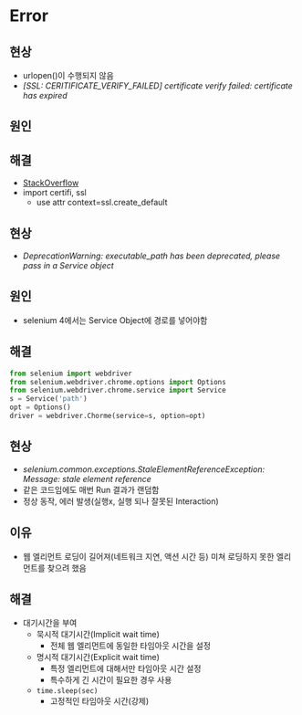 # Error

## 현상
- urlopen()이 수행되지 않음
- *[SSL: CERITIFICATE_VERIFY_FAILED] certificate verify failed: certificate has expired*

## 원인

## 해결
- [StackOverflow](https://stackoverflow.com/questions/27835619/urllib-and-ssl-certificate-verify-failed-error)
- import certifi, ssl
    - use attr context=ssl.create_default
    
## 현상
- *DeprecationWarning: executable_path has been deprecated, please pass in a Service object*

## 원인
- selenium 4에서는 Service Object에 경로를 넣어야함

## 해결
```python
from selenium import webdriver
from selenium.webdriver.chrome.options import Options
from selenium.webdriver.chrome.service import Service
s = Service('path')
opt = Options()
driver = webdriver.Chorme(service=s, option=opt)
```


## 현상
- *selenium.common.exceptions.StaleElementReferenceException: Message: stale element reference*
- 같은 코드임에도 매번 Run 결과가 랜덤함
- 정상 동작, 에러 발생(실행x, 실행 되나 잘못된 Interaction)

## 이유
- 웹 엘리먼트 로딩이 길어져(네트워크 지연, 액션 시간 등) 미쳐 로딩하지 못한 엘리먼트를 찾으려 했음

## 해결
- 대기시간을 부여
  - 묵시적 대기시간(Implicit wait time)
    - 전체 웹 엘리먼트에 동일한 타임아웃 시간을 설정
  - 명시적 대기시간(Explicit wait time)
    - 특정 엘리먼트에 대해서만 타임아웃 시간 설정
    - 특수하게 긴 시간이 필요한 경우 사용
  - `time.sleep(sec)`
    - 고정적인 타임아웃 시간(강제)
